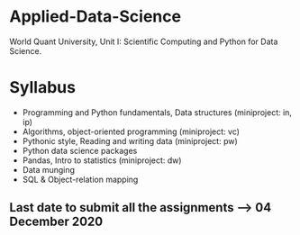 # Applied-Data-Science
World Quant University, Unit I: Scientific Computing and Python for Data Science. 

# Syllabus
- Programming and Python fundamentals, Data structures (miniproject: in, ip) 
- Algorithms, object-oriented programming (miniproject: vc)
- Pythonic style, Reading and writing data (miniproject: pw)
- Python data science packages
- Pandas, Intro to statistics (miniproject: dw)
- Data munging
- SQL & Object-relation mapping

## Last date to submit all the assignments --> 04 December 2020
